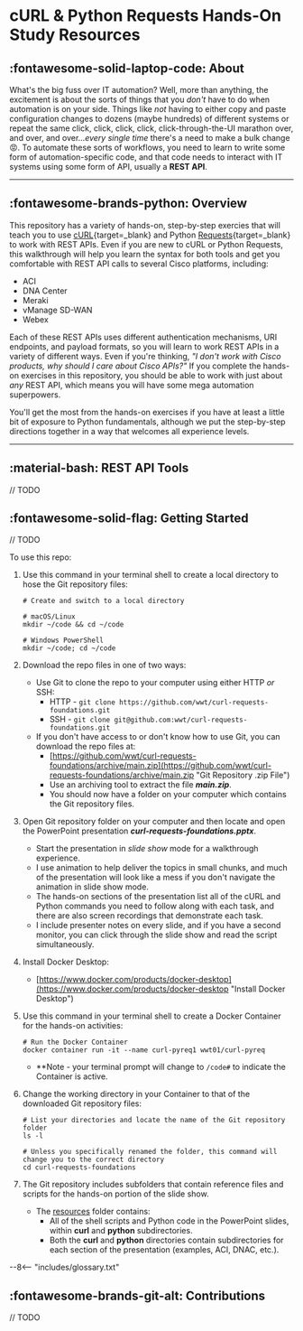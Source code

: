 # cURL & Python Requests Hands-On Study Resources

## :fontawesome-solid-laptop-code: About

What's the big fuss over IT automation?  Well, more than anything, the excitement is about the sorts of things that you _don't_ have to do when automation is on your side.  Things like _not_ having to either copy and paste configuration changes to dozens (maybe hundreds) of different systems or repeat the same click, click, click, click, click-through-the-UI marathon over, and over, and over..._every single time_ there's a need to make a bulk change :rage:.  To automate these sorts of workflows, you need to learn to write some form of automation-specific code, and that code needs to interact with IT systems using some form of API, usually a **REST API**.

---

## :fontawesome-brands-python: Overview

This repository has a variety of hands-on, step-by-step exercies that will teach you to use [cURL](https://curl.se "cURL Homepage"){target=_blank} and Python [Requests](https://docs.python-requests.org/ "Python Requests Homepage"){target=_blank} to work with REST APIs. Even if you are new to cURL or Python Requests, this walkthrough will help you learn the syntax for both tools and get you comfortable with REST API calls to several Cisco platforms, including:

- ACI
- DNA Center
- Meraki
- vManage SD-WAN
- Webex

Each of these REST APIs uses different authentication mechanisms, URI endpoints, and payload formats, so you will learn to work REST APIs in a variety of different ways. Even if you're thinking, _"I don't work with Cisco products, why should I care about Cisco APIs?"_ If you complete the hands-on exercises in this repository, you should be able to work with just about _any_ REST API, which means you will have some mega automation superpowers.

You'll get the most from the hands-on exercises if you have at least a little bit of exposure to Python fundamentals, although we put the step-by-step directions together in a way that welcomes all experience levels.

---

## :material-bash: REST API Tools

// TODO

## :fontawesome-solid-flag: Getting Started

// TODO

To use this repo:

1. Use this command in your terminal shell to create a local directory to hose the Git repository files:

   ```shell
   # Create and switch to a local directory

   # macOS/Linux
   mkdir ~/code && cd ~/code

   # Windows PowerShell
   mkdir ~/code; cd ~/code
   ```

2. Download the repo files in one of two ways:
   - Use Git to clone the repo to your computer using either HTTP _or_ SSH:
     - HTTP - `git clone https://github.com/wwt/curl-requests-foundations.git`
     - SSH - `git clone git@github.com:wwt/curl-requests-foundations.git`
   - If you don't have access to or don't know how to use Git, you can download the repo files at:
     - [https://github.com/wwt/curl-requests-foundations/archive/main.zip](https://github.com/wwt/curl-requests-foundations/archive/main.zip "Git Repository .zip File")
     - Use an archiving tool to extract the file **_main.zip_**.
     - You should now have a folder on your computer which contains the Git repository files.

3. Open Git repository folder on your computer and then locate and open the PowerPoint presentation **_curl-requests-foundations.pptx_**.

   - Start the presentation in _slide show_ mode for a walkthrough experience.
   - I use animation to help deliver the topics in small chunks, and much of the presentation will look like a mess if you don't navigate the animation in slide show mode.
   - The hands-on sections of the presentation list all of the cURL and Python commands you need to follow along with each task, and there are also screen recordings that demonstrate each task.
   - I include presenter notes on every slide, and if you have a second monitor, you can click through the slide show and read the script simultaneously.

4. Install Docker Desktop:

   - [https://www.docker.com/products/docker-desktop](https://www.docker.com/products/docker-desktop "Install Docker Desktop")

5. Use this command in your terminal shell to create a Docker Container for the hands-on activities:

   ```shell
   # Run the Docker Container
   docker container run -it --name curl-pyreq1 wwt01/curl-pyreq
   ```

   - \*\*Note - your terminal prompt will change to `/code#` to indicate the Container is active.

6. Change the working directory in your Container to that of the downloaded Git repository files:

   ```shell
   # List your directories and locate the name of the Git repository folder
   ls -l

   # Unless you specifically renamed the folder, this command will change you to the correct directory
   cd curl-requests-foundations
   ```

7. The Git repository includes subfolders that contain reference files and scripts for the hands-on portion of the slide show.

   - The [resources](https://github.com/wwt/curl-requests-foundations/tree/master/resources "resources Folder") folder contains:
     - All of the shell scripts and Python code in the PowerPoint slides, within **curl** and **python** subdirectories.
     - Both the **curl** and **python** directories contain subdirectories for each section of the presentation (examples, ACI, DNAC, etc.).

--8<-- "includes/glossary.txt"

## :fontawesome-brands-git-alt: Contributions

// TODO
